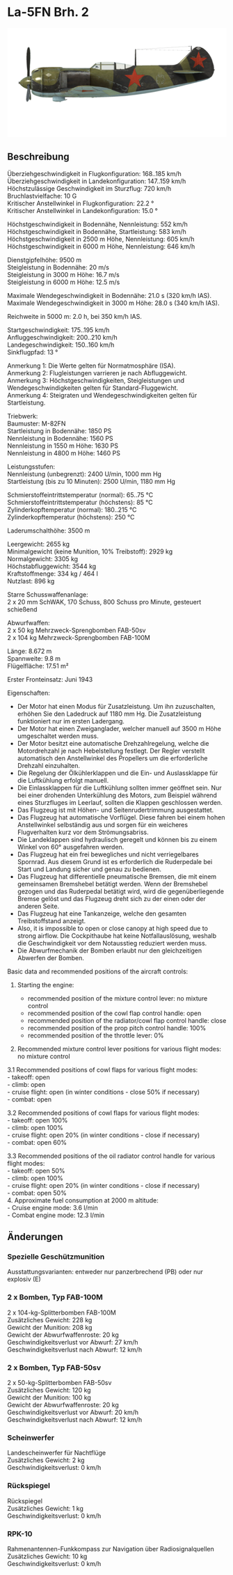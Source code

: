 # La-5FN Brh. 2  
  
![la5fns2](../images/la5fns2.png)  
  
## Beschreibung  
  
Überziehgeschwindigkeit in Flugkonfiguration: 168..185 km/h  
Überziehgeschwindigkeit in Landekonfiguration: 147..159 km/h  
Höchstzulässige Geschwindigkeit im Sturzflug: 720 km/h  
Bruchlastvielfache: 10 G  
Kritischer Anstellwinkel in Flugkonfiguration: 22.2 °  
Kritischer Anstellwinkel in Landekonfiguration: 15.0 °  
  
Höchstgeschwindigkeit in Bodennähe, Nennleistung: 552 km/h  
Höchstgeschwindigkeit in Bodennähe, Startleistung: 583 km/h  
Höchstgeschwindigkeit in 2500 m Höhe, Nennleistung: 605 km/h  
Höchstgeschwindigkeit in 6000 m Höhe, Nennleistung: 646 km/h  
  
Dienstgipfelhöhe: 9500 m  
Steigleistung in Bodennähe: 20 m/s  
Steigleistung in 3000 m Höhe: 16.7 m/s  
Steigleistung in 6000 m Höhe: 12.5 m/s  
  
Maximale Wendegeschwindigkeit in Bodennähe: 21.0 s (320 km/h IAS).  
Maximale Wendegeschwindigkeit in 3000 m Höhe: 28.0 s (340 km/h IAS).  
  
Reichweite in 5000 m: 2.0 h, bei 350 km/h IAS.  
  
Startgeschwindigkeit: 175..195 km/h  
Anfluggeschwindigkeit: 200..210 km/h  
Landegeschwindigkeit: 150..160 km/h  
Sinkflugpfad: 13 °  
  
Anmerkung 1: Die Werte gelten für Normatmosphäre (ISA).  
Anmerkung 2: Flugleistungen varrieren je nach Abfluggewicht.  
Anmerkung 3: Höchstgeschwindigkeiten, Steigleistungen und Wendegeschwindigkeiten gelten für Standard-Fluggewicht.  
Anmerkung 4: Steigraten und Wendegeschwindigkeiten gelten für Startleistung.  
  
Triebwerk:  
Baumuster: M-82FN  
Startleistung in Bodennähe: 1850 PS  
Nennleistung in Bodennähe: 1560 PS  
Nennleistung in 1550 m Höhe: 1630 PS  
Nennleistung in 4800 m Höhe: 1460 PS  
  
Leistungsstufen:  
Nennleistung (unbegrenzt): 2400 U/min, 1000 mm Hg  
Startleistung (bis zu 10 Minuten): 2500 U/min, 1180 mm Hg  
  
Schmierstoffeintrittstemperatur (normal): 65..75 °C  
Schmierstoffeintrittstemperatur (höchstens): 85 °C  
Zylinderkopftemperatur (normal): 180..215 °C  
Zylinderkopftemperatur (höchstens): 250 °C  
  
Laderumschalthöhe: 3500 m  
  
Leergewicht: 2655 kg  
Minimalgewicht (keine Munition, 10% Treibstoff): 2929 kg  
Normalgewicht: 3305 kg  
Höchstabfluggewicht: 3544 kg  
Kraftstoffmenge: 334 kg / 464 l  
Nutzlast: 896 kg  
  
Starre Schusswaffenanlage:  
2 x 20 mm SchWAK, 170 Schuss, 800 Schuss pro Minute, gesteuert schießend  
  
Abwurfwaffen:  
2 x 50 kg Mehrzweck-Sprengbomben FAB-50sv  
2 x 104 kg Mehrzweck-Sprengbomben FAB-100M  
  
Länge: 8.672 m  
Spannweite: 9.8 m  
Flügelfläche: 17.51 m²  
  
Erster Fronteinsatz: Juni 1943  
  
Eigenschaften:  
- Der Motor hat einen Modus für Zusatzleistung. Um ihn zuzuschalten, erhöhen Sie den Ladedruck auf 1180 mm Hg. Die Zusatzleistung funktioniert nur im ersten Ladergang.  
- Der Motor hat einen Zweiganglader, welcher manuell auf 3500 m Höhe umgeschaltet werden muss.  
- Der Motor besitzt eine automatische Drehzahlregelung, welche die Motordrehzahl je nach Hebelstellung festlegt. Der Regler verstellt automatisch den Anstellwinkel des Propellers um die erforderliche Drehzahl einzuhalten.  
- Die Regelung der Ölkühlerklappen und die Ein- und Auslassklappe für die Luftkühlung erfolgt manuell.  
- Die Einlassklappen für die Luftkühlung sollten immer geöffnet sein. Nur bei einer drohenden Unterkühlung des Motors, zum Beispiel während eines Sturzfluges im Leerlauf, sollten die Klappen geschlossen werden.  
- Das Flugzeug ist mit Höhen- und Seitenrudertrimmung ausgestattet.  
- Das Flugzeug hat automatische Vorflügel. Diese fahren bei einem hohen Anstellwinkel selbständig aus und sorgen für ein weicheres Flugverhalten kurz vor dem Strömungsabriss.  
- Die Landeklappen sind hydraulisch geregelt und können bis zu einem Winkel von 60° ausgefahren werden.  
- Das Flugzeug hat ein frei bewegliches und nicht verriegelbares Spornrad. Aus diesem Grund ist es erforderlich die Ruderpedale bei Start und Landung sicher und genau zu bedienen.  
- Das Flugzeug hat differentielle pneumatische Bremsen, die mit einem gemeinsamen Bremshebel betätigt werden. Wenn der Bremshebel gezogen und das Ruderpedal betätigt wird, wird die gegenüberliegende Bremse gelöst und das Flugzeug dreht sich zu der einen oder der anderen Seite.  
- Das Flugzeug hat eine Tankanzeige, welche den gesamten Treibstoffstand anzeigt.  
- Also, it is impossible to open or close canopy at high speed due to strong airflow. Die Cockpithaube hat keine Notfallauslösung, weshalb die Geschwindigkeit vor dem Notausstieg reduziert werden muss.  
- Die Abwurfmechanik der Bomben erlaubt nur den gleichzeitigen Abwerfen der Bomben.  
  
Basic data and recommended positions of the aircraft controls:  
1. Starting the engine:  
	- recommended position of the mixture control lever: no mixture control  
	- recommended position of the cowl flap control handle: open  
	- recommended position of the radiator/cowl flap control handle: close  
	- recommended position of the prop pitch control handle: 100%  
	- recommended position of the throttle lever: 0%  
  
2. Recommended mixture control lever positions for various flight modes: no mixture control  
  
3.1 Recommended positions of cowl flaps for various flight modes:  
	- takeoff: open  
	- climb: open  
	- cruise flight: open (in winter conditions - close 50% if necessary)  
	- combat: open  
  
3.2 Recommended positions of cowl flaps for various flight modes:  
	- takeoff: open 100%  
	- climb: open 100%  
	- cruise flight: open 20% (in winter conditions - close if necessary)  
	- combat: open 60%  
  
3.3 Recommended positions of the oil radiator control handle for various flight modes:  
	- takeoff: open 50%  
	- climb: open 100%  
	- cruise flight: open 20% (in winter conditions - close if necessary)  
	- combat: open 50%  
4. Approximate fuel consumption at 2000 m altitude:  
	- Cruise engine mode: 3.6 l/min  
	- Combat engine mode: 12.3 l/min  
  
## Änderungen  
  
  
  
### Spezielle Geschützmunition  
  
Ausstattungsvarianten: entweder nur panzerbrechend (PB) oder nur explosiv (E)  ﻿
  
  
### 2 x Bomben, Typ FAB-100M  
  
2 x 104-kg-Splitterbomben FAB-100M  
Zusätzliches Gewicht: 228 kg  
Gewicht der Munition: 208 kg  
Gewicht der Abwurfwaffenroste: 20 kg  
Geschwindigkeitsverlust vor Abwurf: 27 km/h  
Geschwindigkeitsverlust nach Abwurf: 12 km/h  ﻿
  
  
### 2 x Bomben, Typ FAB-50sv  
  
2 x 50-kg-Splitterbomben FAB-50sv  
Zusätzliches Gewicht: 120 kg  
Gewicht der Munition: 100 kg  
Gewicht der Abwurfwaffenroste: 20 kg  
Geschwindigkeitsverlust vor Abwurf: 20 km/h  
Geschwindigkeitsverlust nach Abwurf: 12 km/h  ﻿
  
### Scheinwerfer  
  
Landescheinwerfer für Nachtflüge  
Zusätzliches Gewicht: 2 kg  
Geschwindigkeitsverlust: 0 km/h  ﻿
  
### Rückspiegel  
  
Rückspiegel  
Zusätzliches Gewicht: 1 kg  
Geschwindigkeitsverlust: 0 km/h  ﻿
  
  
### RPK-10  
  
Rahmenantennen-Funkkompass zur Navigation über Radiosignalquellen  
Zusätzliches Gewicht: 10 kg  
Geschwindigkeitsverlust: 0 km/h  